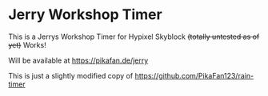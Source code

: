 # Jerry Workshop Timer

This is a Jerrys Workshop Timer for Hypixel Skyblock ~~(totally untested as of yet)~~ Works!

Will be available at https://pikafan.de/jerry

This is just a slightly modified copy of https://github.com/PikaFan123/rain-timer